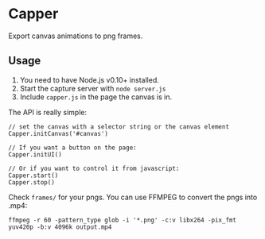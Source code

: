 # Capper

Export canvas animations to png frames.

## Usage

1. You need to have Node.js v0.10+ installed.
2. Start the capture server with `node server.js`
3. Include `capper.js` in the page the canvas is in.

The API is really simple:
    
    // set the canvas with a selector string or the canvas element
    Capper.initCanvas('#canvas')

    // If you want a button on the page:
    Capper.initUI()

    // Or if you want to control it from javascript:
    Capper.start()
    Capper.stop()

Check `frames/` for your pngs. You can use FFMPEG to convert the pngs into .mp4:

    ffmpeg -r 60 -pattern_type glob -i '*.png' -c:v libx264 -pix_fmt yuv420p -b:v 4096k output.mp4